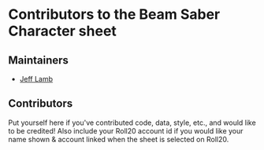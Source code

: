 # Contributors to the Beam Saber Character sheet

## Maintainers

* [Jeff Lamb](https://github.com/Solarswordsman)

## Contributors
Put yourself here if you've contributed code, data, style, etc., and would like to be credited!
Also include your Roll20 account id if you would like your name shown & account linked when the sheet is selected on Roll20.
